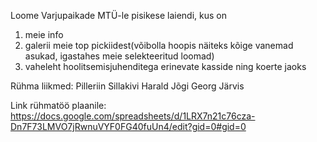 Loome Varjupaikade MTÜ-le pisikese laiendi, kus on 
1. meie info
2. galerii meie top pickiidest(võibolla hoopis näiteks kõige vanemad asukad, igastahes meie selekteeritud loomad)
3. vaheleht hoolitsemisjuhenditega erinevate kasside ning koerte jaoks


Rühma liikmed:
Pilleriin Sillakivi
Harald Jõgi
Georg Järvis

Link rühmatöö plaanile: https://docs.google.com/spreadsheets/d/1LRX7n21c76cza-Dn7F73LMVO7jRwnuVYF0FG40fuUn4/edit?gid=0#gid=0 

